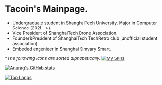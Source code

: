 # Tacoin's Mainpage.

* Undergraduate student in ShanghaiTech University. Major in Computer Science (2021 - >).
* Vice President of ShanghaiTech Drone Association.
* Founder&President of ShanghaiTech TechRetro club (unofficial student association).
* Embeded engenieer in Shanghai Simvary Smart.

**The following icons are sorted alphabetically.*
[![My Skills](https://skillicons.dev/icons?i=ae,arduino,c,cpp,cmake,docker,git,github,gitlab,gmail,js,linux,md,matlab,ps,pr,py,pytorch,raspberrypi,stackoverflow,twitter,visualstudio,vscode,windows)](https://skillicons.dev)

[![Anurag's GitHub stats](https://github-readme-stats.vercel.app/api?username=wzqvip)](https://github.com/anuraghazra/github-readme-stats)

[![Top Langs](https://github-readme-stats.vercel.app/api/top-langs/?username=wzqvip&layout=donut)](https://github.com/anuraghazra/github-readme-stats)
